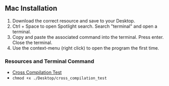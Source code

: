 ## Mac Installation

1. Download the correct resource and save to your Desktop.
2. Ctrl + Space to open Spotlight search. Search "terminal" and open a terminal.
3. Copy and paste the associated command into the terminal. Press enter. Close the terminal.
4. Use the context-menu (right click) to open the program the first time.

### Resources and Terminal Command

- [Cross Compilation Test](https://github.com/jaydenwhite-us/epan/blob/main/mac/cross_compilation_test?raw=true)
- `chmod +x ./Desktop/cross_compilation_test`

